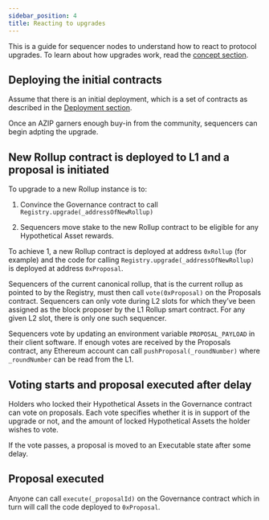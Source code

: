 ```yaml
---
sidebar_position: 4
title: Reacting to upgrades 
---
```


This is a guide for sequencer nodes to understand how to react to protocol upgrades. To learn about how upgrades work, read the [concept section](../concepts/governance/upgrades.md).

## Deploying the initial contracts

Assume that there is an  initial deployment, which is a set of contracts as described in the [Deployment section](../concepts/deployments/what_is_deployment.md).

Once an AZIP garners enough buy-in from the community, sequencers can begin adpting the upgrade.

## New Rollup contract is deployed to L1 and a proposal is initiated

To upgrade to a new Rollup instance is to:

1. Convince the Governance contract to call `Registry.upgrade(_addressOfNewRollup)`

2. Sequencers move stake to the new Rollup contract to be eligible for any Hypothetical Asset rewards.

To achieve 1, a new Rollup contract is deployed at address `0xRollup` (for example) and the code for calling `Registry.upgrade(_addressOfNewRollup)` is deployed at address `0xProposal`.

Sequencers of the current canonical rollup, that is the current rollup as pointed to by the Registry, must then call `vote(0xProposal)` on the Proposals contract. Sequencers can only vote during L2 slots for which they’ve been assigned as the block proposer by the L1 Rollup smart contract. For any given L2 slot, there is only one such sequencer. 

Sequencers vote by updating an environment variable `PROPOSAL_PAYLOAD` in their client software. If enough votes are received by the Proposals contract, any Ethereum account can call `pushProposal(_roundNumber)` where `_roundNumber` can be read from the L1.

## Voting starts and proposal executed after delay

Holders who locked their Hypothetical Assets in the Governance contract can vote on proposals. Each vote specifies whether it is in support of the upgrade or not, and the amount of locked Hypothetical Assets the holder wishes to vote.

If the vote passes, a proposal is moved to an Executable state after some delay.
 
## Proposal executed

Anyone can call `execute(_proposalId)` on the Governance contract which in turn will call the code deployed to `0xProposal`.
